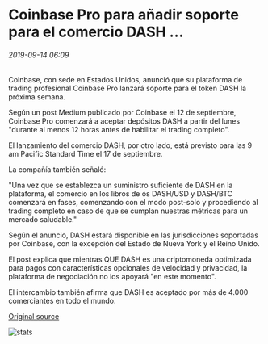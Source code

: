 # Coinbase Pro para añadir soporte para el comercio DASH ...

###### 2019-09-14 06:09

Coinbase, con sede en Estados Unidos, anunció que su plataforma de trading profesional Coinbase Pro lanzará soporte para el token DASH la próxima semana.

Según un post Medium publicado por Coinbase el 12 de septiembre, Coinbase Pro comenzará a aceptar depósitos DASH a partir del lunes "durante al menos 12 horas antes de habilitar el trading completo".

El lanzamiento del comercio DASH, por otro lado, está previsto para las 9 am Pacific Standard Time el 17 de septiembre.

La compañía también señaló:

"Una vez que se establezca un suministro suficiente de DASH en la plataforma, el comercio en los libros de ós DASH/USD y DASH/BTC comenzará en fases, comenzando con el modo post-solo y procediendo al trading completo en caso de que se cumplan nuestras métricas para un mercado saludable."

Según el anuncio, DASH estará disponible en las jurisdicciones soportadas por Coinbase, con la excepción del Estado de Nueva York y el Reino Unido.

El post explica que mientras QUE DASH es una criptomoneda optimizada para pagos con características opcionales de velocidad y privacidad, la plataforma de negociación no los apoyará "en este momento".

El intercambio también afirma que DASH es aceptado por más de 4.000 comerciantes en todo el mundo.

[Original source](https://cointelegraph.com/news/coinbase-pro-to-add-support-for-dash-trading)

![stats](https://c.statcounter.com/11760860/0/a89fa40b/1/ "stats")